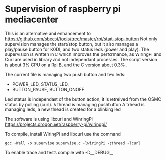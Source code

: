 # Supervision of raspberry pi mediacenter

This is an alternative and enhancement to https://github.com/sbecot/tools/tree/master/rpi/start-stop-button 
Not only supervision manages the start/stop button, but it also manages a play/pause button for KODI, and two status leds (power and play).
The supervision is written in C which improves the performance, as WiringPi and Curl are used in library and not independant processes. The script version is about 3% CPU on a Rpi B, and the C version about 0.3% .

The current file is managing two push button and two leds:
 * POWER_LED, STATUS_LED, 
 * BUTTON_PAUSE, BUTTON_ONOFF

Led status is independant of the button action, it is retreived from the OSMC status by polling (curl).
A thread is managing pushbutton
A trhead is managing leds, a new thread is created for a blinking led


The software is using libcurl and WinringPi https://projects.drogon.net/raspberry-pi/wiringpi/


To compile, install WiringPi and libcurl use the command

    gcc -Wall -o supervise supervise.c -lwiringPi -pthread -lcurl

To enable trace and tests compile with -D__DEBUG__



